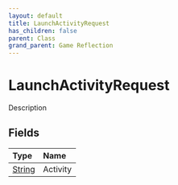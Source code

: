 ```yaml
---
layout: default
title: LaunchActivityRequest
has_children: false
parent: Class
grand_parent: Game Reflection
---
```

# LaunchActivityRequest
Description 

## Fields

| Type | Name |
|:----------|:--------------|
| [String](/riftbreaker-wiki/docs/game-reflection/components/string/) | Activity |

